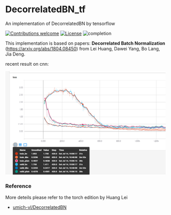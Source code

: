 # DecorrelatedBN_tf
An implementation of DecorrelatedBN by tensorflow



[![Contributions welcome](https://img.shields.io/badge/contributions-welcome-brightgreen.svg?style=plastic)](CONTRIBUTING.md)
[![License](https://img.shields.io/badge/license-Apache%202.0-blue.svg?style=plastic)](https://opensource.org/licenses/Apache-2.0)
![completion](https://img.shields.io/badge/completion%20state-70%25-blue.svg?style=plastic)

This implementation is based on papers: 
<b>Decorrelated Batch Normalization</b> (https://arxiv.org/abs/1804.08450) 
from Lei Huang, Dawei Yang, Bo Lang, Jia Deng.

recent result on cnn:

<img src="result/cnn.jpg"></img>



### Reference
More deteils please refer to the torch edition by Huang Lei 
- [umich-vl/DecorrelatedBN](https://github.com/umich-vl/DecorrelatedBN)


